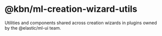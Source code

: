 # @kbn/ml-creation-wizard-utils

Utilities and components shared across creation wizards in plugins owned by the @elastic/ml-ui team.
